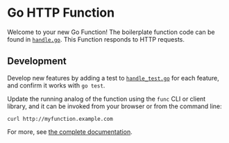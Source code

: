 # Go HTTP Function

Welcome to your new Go Function! The boilerplate function code can be found in
[`handle.go`](handle.go). This Function responds to HTTP requests.

## Development

Develop new features by adding a test to [`handle_test.go`](handle_test.go) for
each feature, and confirm it works with `go test`.


Update the running analog of the function using the `func` CLI or client
library, and it can be invoked from your browser or from the command line:

```console
curl http://myfunction.example.com
```

For more, see [the complete documentation]('https://github.com/knative/func/tree/main/docs').

